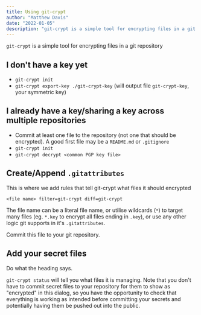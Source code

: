 ```yaml
---
title: Using git-crypt
author: "Matthew Davis"
date: "2022-01-05"
description: "git-crypt is a simple tool for encrypting files in a git repository"
---
```


`git-crypt` is a simple tool for encrypting files in a git repository

## I don't have a key yet

- `git-crypt init`
- `git-crypt export-key ./git-crypt-key` (will output file `git-crypt-key`, your symmetric key)

## I already have a key/sharing a key across multiple repositories

- Commit at least one file to the repository (not one that should be encrypted). A good first file may be a `README.md` or `.gitignore`
- `git-crypt init`
- `git-crypt decrypt <common PGP key file>`

## Create/Append `.gitattributes`

This is where we add rules that tell git-crypt what files it should encrypted

```
<file name> filter=git-crypt diff=git-crypt
```

The file name can be a literal file name, or utilise wildcards (`*`) to target many files (eg. `*.key` to encrypt all files ending in `.key`), or use any other logic git supports in it's `.gitattributes`.

Commit this file to your git repository.

## Add your secret files

Do what the heading says.

`git-crypt status` will tell you what files it is managing. Note that you don't have to commit secret files to your repository for them to show as "encrypted" in this dialog, so you have the opportunity to check that everything is working as intended before committing your secrets and potentially having them be pushed out into the public.

